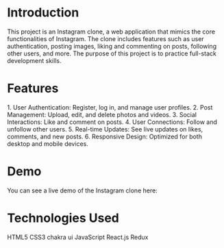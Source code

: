 <h1>Introduction </h1>
This project is an Instagram clone, a web application that mimics the core functionalities of Instagram. The clone includes features such as user authentication, posting images, liking and commenting on posts, following other users, and more.
The purpose of this project is to practice full-stack development skills.

<h1>Features</h1>
1. User Authentication: Register, log in, and manage user profiles.
2. Post Management: Upload, edit, and delete photos and videos.
3. Social Interactions: Like and comment on posts.
4. User Connections: Follow and unfollow other users.
5. Real-time Updates: See live updates on likes, comments, and new posts.
6. Responsive Design: Optimized for both desktop and mobile devices.

<h1>Demo</h1>
You can see a live demo of the Instagram clone here:

<h1>Technologies Used</h1>
  HTML5
  CSS3
  chakra ui
  JavaScript 
  React.js 
  Redux

